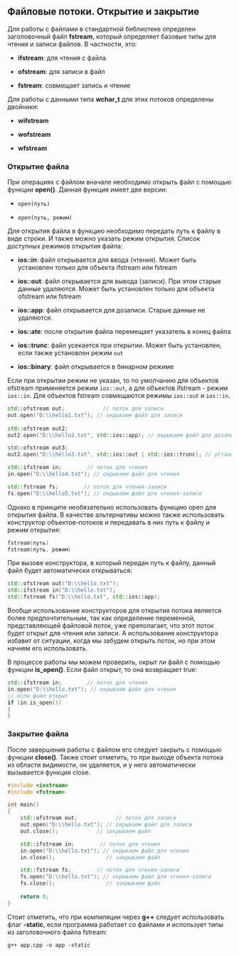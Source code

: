 ## Файловые потоки. Открытие и закрытие

Для работы с файлами в стандартной библиотеке определен заголовочный файл **fstream**, который определяет 
базовые типы для чтения и записи файлов. В частности, это:

- **ifstream**: для чтения с файла

- **ofstream**: для записи в файл

- **fstream**: совмещает запись и чтение

Для работы с данными типа **wchar_t** для этих потоков определены двойники:

- **wifstream**

- **wofstream**

- **wfstream**

### Открытие файла

При операциях с файлом вначале необходимо открыть файл с помощью функции **open()**. Данная функция имеет две версии:

- `open(путь)`

- `open(путь, режим)`

Для открытия файла в функцию необходимо передать путь к файлу в виде строки. И также можно указать режим открытия. 
Список доступных режимов открытия файла:

- **ios::in**: файл открывается для ввода (чтения). Может быть установлен только для объекта ifstream или fstream

- **ios::out**: файл открывается для вывода (записи). При этом старые данные удаляются. Может быть установлен только для объекта ofstream или fstream

- **ios::app**: файл открывается для дозаписи. Старые данные не удаляются.

- **ios::ate**: после открытия файла перемещает указатель в конец файла

- **ios::trunc**: файл усекается при открытии. Может быть установлен, если также установлен режим `out`

- **ios::binary**: файл открывается в бинарном режиме

Если при открытии режим не указан, то по умолчанию для объектов ofstream применяется режим `ios::out`, а для 
объектов ifstream - режим `ios::in`. Для объектов fstream совмещаются режимы `ios::out` и `ios::in`.

```cpp
std::ofstream out;            // поток для записи
out.open("D:\\hello1.txt"); // окрываем файл для записи
    
std::ofstream out2;
out2.open("D:\\hello2.txt", std::ios::app); // окрываем файл для дозаписи

std::ofstream out3;
out2.open("D:\\hello3.txt", std::ios::out | std::ios::trunc); // установка нескольких режимов

std::ifstream in;        // поток для чтения
in.open("D:\\hello4.txt"); // окрываем файл для чтения

std::fstream fs;        // поток для чтения-записи
fs.open("D:\\hello5.txt"); // окрываем файл для чтения-записи
```

Однако в принципе необязательно использовать функцию open для открытия файла. В качестве альтернативы можно также использовать конструктор объектов-потоков и 
передавать в них путь к файлу и режим открытия:

```cpp
fstream(путь)
fstream(путь, режим)
```

При вызове конструктора, в который передан путь к файлу, данный файл будет автоматически открываться:

```cpp
std::ofstream out("D:\\hello.txt");
std::ifstream in("D:\\hello.txt");
std::fstream fs("D:\\hello.txt", std::ios::app);
```

Вообще использование конструкторов для открытия потока является более предпочтительным, так как определение переменной, представляющей файловой поток, уже преполагает, 
что этот поток будет открыт для чтения или записи. А использование конструктора избавит от ситуации, когда мы забудем открыть поток, но при этом начнем его использовать.

В процессе работы мы можем проверить, окрыт ли файл с помощью функции **is_open()**. Если файл открыт, то она возвращает 
true:

```cpp
std::ifstream in;        // поток для чтения
in.open("D:\\hello.txt"); // окрываем файл для чтения
// если файл открыт
if (in.is_open())
{
}
```

### Закрытие файла

После завершения работы с файлом его следует закрыть с помощью функции **close()**. Также стоит отметить, 
то при выходе объекта потока из области видимости, он удаляется, и у него автоматически вызывается функция close.

```cpp
#include <iostream>
#include <fstream>

int main()
{
    std::ofstream out;            // поток для записи
    out.open("D:\\hello.txt"); // окрываем файл для записи
    out.close();            // закрываем файл

    std::ifstream in;        // поток для чтения
    in.open("D:\\hello.txt"); // окрываем файл для чтения
    in.close();                // закрываем файл

    std::fstream fs;        // поток для чтения-записи
    fs.open("D:\\hello.txt"); // окрываем файл для чтения-записи
    fs.close();                // закрываем файл
    
    return 0;
}
```

Стоит отметить, что при компиляции через **g++** следует использовать флаг **-static**, 
если программа работает со файлами и использует типы из заголовочного файла fstream:

```
g++ app.cpp -o app -static
```

